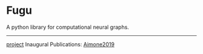 # Fugu
A python library for computational neural graphs.

---
[project](https://github.com/SNL-NERL/Fugu)
Inaugural Publications: [Aimone2019](https://doi.org/10.1145/3354265.3354268)
